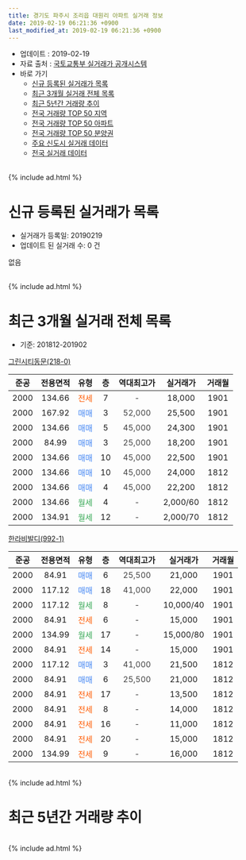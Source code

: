 ```yaml
---
title: 경기도 파주시 조리읍 대원리 아파트 실거래 정보
date: 2019-02-19 06:21:36 +0900
last_modified_at: 2019-02-19 06:21:36 +0900
---
```


* 업데이트 : 2019-02-19
* 자료 출처 : [국토교통부 실거래가 공개시스템](http://rt.molit.go.kr)
* 바로 가기
    * [신규 등록된 실거래가 목록](#신규-등록된-실거래가-목록)
    * [최근 3개월 실거래 전체 목록](#최근-3개월-실거래-전체-목록)
    * [최근 5년간 거래량 추이](#최근-5년간-거래량-추이)
    * [전국 거래량 TOP 50 지역](https://inasie.github.io/apt-trade-info/최근-3개월-전국에서-가장-거래가-많이-발생한-지역)
    * [전국 거래량 TOP 50 아파트](https://inasie.github.io/apt-trade-info/최근-3개월-전국에서-가장-거래가-많이-발생한-아파트)
    * [전국 거래량 TOP 50 분양권](https://inasie.github.io/apt-trade-info/최근-3개월-전국에서-가장-거래가-많이-발생한-분양권)
    * [주요 신도시 실거래 데이터](https://inasie.github.io/apt-trade-info/주요-신도시)
    * [전국 실거래 데이터](https://inasie.github.io/apt-trade-info/전국)
<br>
{% include ad.html %}
<br>

# 신규 등록된 실거래가 목록
* 실거래가 등록일: 20190219
* 업데이트 된 실거래 수: 0 건

없음

<br>
{% include ad.html %}
<br>

# 최근 3개월 실거래 전체 목록
* 기준: 201812-201902


[그린시티동문(218-0)](https://search.naver.com/search.naver?query=%EA%B2%BD%EA%B8%B0%EB%8F%84+%ED%8C%8C%EC%A3%BC%EC%8B%9C+%EC%A1%B0%EB%A6%AC%EC%9D%8D+%EB%8C%80%EC%9B%90%EB%A6%AC+%EA%B7%B8%EB%A6%B0%EC%8B%9C%ED%8B%B0%EB%8F%99%EB%AC%B8%28218-0%29)

|준공|전용면적|유형|층|역대최고가|실거래가|거래월|
|:---:|:---:|:---:|:---:|:---:|:---:|:---:|
|2000|134.66|<span style="color:#ff5a00">전세</span>|7|<span style="color:#444444">-</span>|18,000|1901|
|2000|167.92|<span style="color:#4285f3">매매</span>|3|<span style="color:#444444">52,000</span>|25,500|1901|
|2000|134.66|<span style="color:#4285f3">매매</span>|5|<span style="color:#444444">45,000</span>|24,300|1901|
|2000|84.99|<span style="color:#4285f3">매매</span>|3|<span style="color:#444444">25,000</span>|18,200|1901|
|2000|134.66|<span style="color:#4285f3">매매</span>|10|<span style="color:#444444">45,000</span>|22,500|1901|
|2000|134.66|<span style="color:#4285f3">매매</span>|10|<span style="color:#444444">45,000</span>|24,000|1812|
|2000|134.66|<span style="color:#4285f3">매매</span>|4|<span style="color:#444444">45,000</span>|22,200|1812|
|2000|134.66|<span style="color:#34a853">월세</span>|4|<span style="color:#444444">-</span>|2,000/60|1812|
|2000|134.91|<span style="color:#34a853">월세</span>|12|<span style="color:#444444">-</span>|2,000/70|1812|

[한라비발디(992-1)](https://search.naver.com/search.naver?query=%EA%B2%BD%EA%B8%B0%EB%8F%84+%ED%8C%8C%EC%A3%BC%EC%8B%9C+%EC%A1%B0%EB%A6%AC%EC%9D%8D+%EB%8C%80%EC%9B%90%EB%A6%AC+%ED%95%9C%EB%9D%BC%EB%B9%84%EB%B0%9C%EB%94%94%28992-1%29)

|준공|전용면적|유형|층|역대최고가|실거래가|거래월|
|:---:|:---:|:---:|:---:|:---:|:---:|:---:|
|2000|84.91|<span style="color:#4285f3">매매</span>|6|<span style="color:#444444">25,500</span>|21,000|1901|
|2000|117.12|<span style="color:#4285f3">매매</span>|18|<span style="color:#444444">41,000</span>|22,000|1901|
|2000|117.12|<span style="color:#34a853">월세</span>|8|<span style="color:#444444">-</span>|10,000/40|1901|
|2000|84.91|<span style="color:#ff5a00">전세</span>|6|<span style="color:#444444">-</span>|15,000|1901|
|2000|134.99|<span style="color:#34a853">월세</span>|17|<span style="color:#444444">-</span>|15,000/80|1901|
|2000|84.91|<span style="color:#ff5a00">전세</span>|14|<span style="color:#444444">-</span>|15,000|1901|
|2000|117.12|<span style="color:#4285f3">매매</span>|3|<span style="color:#444444">41,000</span>|21,500|1812|
|2000|84.91|<span style="color:#4285f3">매매</span>|6|<span style="color:#444444">25,500</span>|21,000|1812|
|2000|84.91|<span style="color:#ff5a00">전세</span>|17|<span style="color:#444444">-</span>|13,500|1812|
|2000|84.91|<span style="color:#ff5a00">전세</span>|8|<span style="color:#444444">-</span>|14,000|1812|
|2000|84.91|<span style="color:#ff5a00">전세</span>|16|<span style="color:#444444">-</span>|11,000|1812|
|2000|84.91|<span style="color:#ff5a00">전세</span>|20|<span style="color:#444444">-</span>|15,000|1812|
|2000|134.99|<span style="color:#ff5a00">전세</span>|9|<span style="color:#444444">-</span>|16,000|1812|


<br>
{% include ad.html %}
<br>

# 최근 5년간 거래량 추이


<div style="width:100%;">
    <canvas id="deal_progress" height="200"></canvas>
</div>

<script>
new Chart(document.getElementById("deal_progress"), {
    type: 'line',
    data: {
        labels: ['201402','201403','201404','201405','201406','201407','201408','201409','201410','201411','201412','201501','201502','201503','201504','201505','201506','201507','201508','201509','201510','201511','201512','201601','201602','201603','201604','201605','201606','201607','201608','201609','201610','201611','201612','201701','201702','201703','201704','201705','201706','201707','201708','201709','201710','201711','201712','201801','201802','201803','201804','201805','201806','201807','201808','201809','201810','201811','201812','201901','201902'],
        datasets: [{
            label: '매매',
            pointRadius: 1,
            data: [15, 21, 14, 12, 15, 9, 20, 18, 23, 16, 9, 17, 12, 29, 23, 19, 34, 38, 22, 46, 28, 14, 14, 23, 20, 23, 32, 20, 28, 21, 23, 21, 20, 14, 8, 8, 9, 15, 16, 21, 31, 27, 16, 19, 16, 14, 8, 12, 7, 10, 10, 18, 14, 14, 3, 14, 9, 7, 4, 6, 0],
            borderColor: "rgba(255, 201, 14, 1)",
            backgroundColor: "rgba(255, 201, 14, 0.5)",
            fill: false,
            lineTension: 0
        },{
            label: '전월세',
            pointRadius: 1,
            data: [15, 17, 11, 16, 15, 18, 6, 8, 22, 13, 11, 8, 14, 13, 13, 24, 14, 16, 7, 10, 9, 10, 13, 14, 8, 9, 20, 15, 6, 15, 11, 13, 13, 8, 8, 9, 6, 15, 9, 15, 18, 15, 13, 10, 8, 10, 12, 12, 6, 10, 6, 10, 6, 6, 5, 11, 10, 5, 7, 5, 0],
            borderColor: "rgba(0, 141, 185, 1)",
            backgroundColor: "rgba(0, 141, 185, 0.5)",
            fill: false,
            lineTension: 0
        }
        ]
    },
    options: {
        responsive: true,
        title: {
            display: false
        },
        tooltips: {
            mode: 'index',
            intersect: false
        },
        hover: {
            mode: 'nearest',
            intersect: true
        },
        scales: {
            xAxes: [{
                display: true,
                scaleLabel: {
                    display: true,
                    labelString: '년/월'
                }
            }],
            yAxes: [{
                display: true,
                ticks: {
                    suggestedMin: 0,
                },
                scaleLabel: {
                    display: true,
                    labelString: '실거래 수'
                }
            }]
        }
    }
});

</script>


<br>
{% include ad.html %}
<br>


